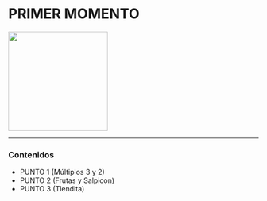 <h1> PRIMER MOMENTO</h1>
<img src="https://camo.githubusercontent.com/92ddce49a4dd73315ae232a5a74b454244d4020d07d3ed470ab0ed26348e8a98/68747470733a2f2f692e7974696d672e636f6d2f76692f46756d51656643636e33732f736464656661756c742e6a7067" height=200>

***

<H3>Contenidos</h3>

- PUNTO 1 (Múltiplos 3 y 2)
- PUNTO 2 (Frutas y Salpicon)
- PUNTO 3 (Tiendita)
